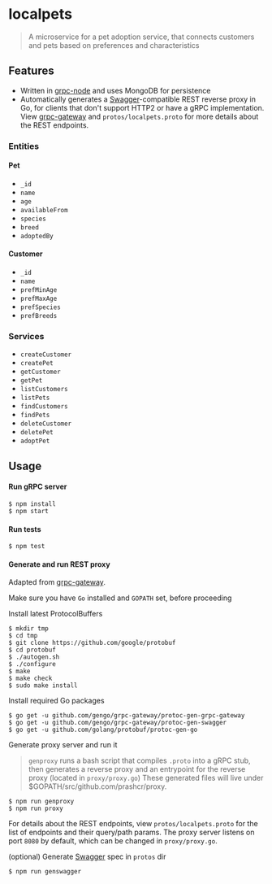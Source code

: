 localpets
=========

> A microservice for a pet adoption service, that connects customers and pets based on preferences and characteristics

Features
--------

- Written in [grpc-node](https://www.npmjs.com/package/grpc) and uses MongoDB for persistence
- Automatically generates a [Swagger](http://swagger.io/)-compatible REST reverse proxy in Go, for clients that don't support HTTP2 or have a gRPC implementation. View [grpc-gateway](https://github.com/gengo/grpc-gateway) and `protos/localpets.proto` for more details about the REST endpoints.

### Entities

#### Pet
- `_id`
- `name`
- `age`
- `availableFrom`
- `species`
- `breed`
- `adoptedBy`

#### Customer
- `_id`
- `name`
- `prefMinAge`
- `prefMaxAge`
- `prefSpecies`
- `prefBreeds`

### Services

- `createCustomer`
- `createPet`
- `getCustomer`
- `getPet`
- `listCustomers`
- `listPets`
- `findCustomers`
- `findPets`
- `deleteCustomer`
- `deletePet`
- `adoptPet`

Usage
------------

#### Run gRPC server

```
$ npm install
$ npm start
```

#### Run tests

```
$ npm test
```

#### Generate and run REST proxy

Adapted from [grpc-gateway](https://github.com/gengo/grpc-gateway).

Make sure you have `Go` installed and `GOPATH` set, before proceeding

Install latest ProtocolBuffers
```
$ mkdir tmp
$ cd tmp
$ git clone https://github.com/google/protobuf
$ cd protobuf
$ ./autogen.sh
$ ./configure
$ make
$ make check
$ sudo make install
```

Install required Go packages
```
$ go get -u github.com/gengo/grpc-gateway/protoc-gen-grpc-gateway
$ go get -u github.com/gengo/grpc-gateway/protoc-gen-swagger
$ go get -u github.com/golang/protobuf/protoc-gen-go
```

Generate proxy server and run it
> `genproxy` runs a bash script that compiles `.proto` into a gRPC stub, then generates a reverse proxy and an entrypoint for the reverse proxy (located in `proxy/proxy.go`) These generated files will live under $GOPATH/src/github.com/prashcr/proxy.
```
$ npm run genproxy
$ npm run proxy
```

For details about the REST endpoints, view `protos/localpets.proto` for the list of endpoints and their query/path params. The proxy server listens on port `8080` by default, which can be changed in `proxy/proxy.go`.

(optional) Generate [Swagger](http://swagger.io) spec in `protos` dir
```
$ npm run genswagger
```